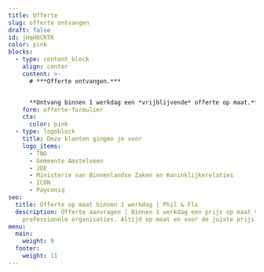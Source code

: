 ```yaml
---
title: Offerte
slug: offerte ontvangen
draft: false
id: jHqH8CRTK
color: pink
blocks:
  - type: content_block
    align: center
    content: >-
      # ***Offerte ontvangen.***


      **Ontvang binnen 1 werkdag een *vrijblijvende* offerte op maat.** Onze experts hebben ervaring in vele branches en snappen precies waar je behoefte ligt.
    form: offerte-formulier
    cta:
      color: pink
  - type: logoblock
    title: Deze klanten gingen je voor
    logo_items:
      - TNO
      - Gemeente Amstelveen
      - JDE
      - Ministerie van Binnenlandse Zaken en Koninklijkerelaties
      - ICON
      - Payconiq
seo:
  title: Offerte op maat binnen 1 werkdag | Phil & Flo
  description: Offerte aanvragen | Binnen 1 werkdag een prijs op maat voor
    professionele organisaties. Altijd op maat en voor de juiste prijs.
menu:
  main:
    weight: 9
  footer:
    weight: 11
---
```

